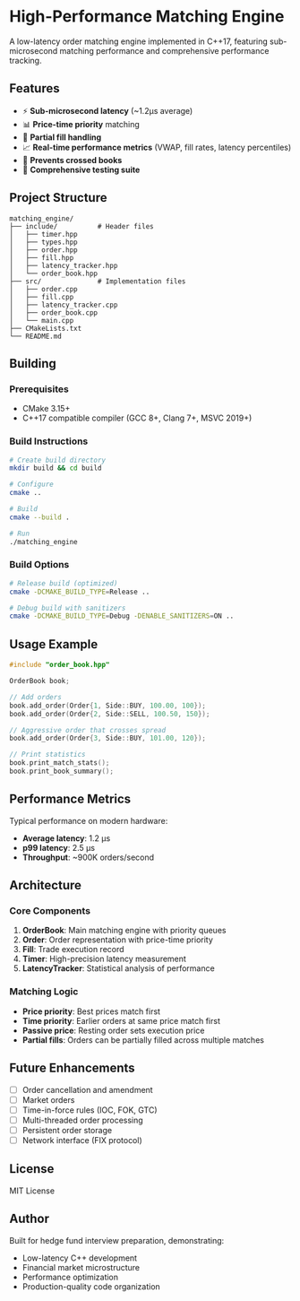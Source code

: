 # High-Performance Matching Engine

A low-latency order matching engine implemented in C++17, featuring sub-microsecond matching performance and comprehensive performance tracking.

## Features

- ⚡ **Sub-microsecond latency** (~1.2µs average)
- 📊 **Price-time priority** matching
- 🔄 **Partial fill handling**
- 📈 **Real-time performance metrics** (VWAP, fill rates, latency percentiles)
- 🎯 **Prevents crossed books**
- 🧪 **Comprehensive testing suite**

## Project Structure

```
matching_engine/
├── include/          # Header files
│   ├── timer.hpp
│   ├── types.hpp
│   ├── order.hpp
│   ├── fill.hpp
│   ├── latency_tracker.hpp
│   └── order_book.hpp
├── src/              # Implementation files
│   ├── order.cpp
│   ├── fill.cpp
│   ├── latency_tracker.cpp
│   ├── order_book.cpp
│   └── main.cpp
├── CMakeLists.txt
└── README.md
```

## Building

### Prerequisites

- CMake 3.15+
- C++17 compatible compiler (GCC 8+, Clang 7+, MSVC 2019+)

### Build Instructions

```bash
# Create build directory
mkdir build && cd build

# Configure
cmake ..

# Build
cmake --build .

# Run
./matching_engine
```

### Build Options

```bash
# Release build (optimized)
cmake -DCMAKE_BUILD_TYPE=Release ..

# Debug build with sanitizers
cmake -DCMAKE_BUILD_TYPE=Debug -DENABLE_SANITIZERS=ON ..
```

## Usage Example

```cpp
#include "order_book.hpp"

OrderBook book;

// Add orders
book.add_order(Order{1, Side::BUY, 100.00, 100});
book.add_order(Order{2, Side::SELL, 100.50, 150});

// Aggressive order that crosses spread
book.add_order(Order{3, Side::BUY, 101.00, 120});

// Print statistics
book.print_match_stats();
book.print_book_summary();
```

## Performance Metrics

Typical performance on modern hardware:

- **Average latency**: 1.2 µs
- **p99 latency**: 2.5 µs
- **Throughput**: ~900K orders/second

## Architecture

### Core Components

1. **OrderBook**: Main matching engine with priority queues
2. **Order**: Order representation with price-time priority
3. **Fill**: Trade execution record
4. **Timer**: High-precision latency measurement
5. **LatencyTracker**: Statistical analysis of performance

### Matching Logic

- **Price priority**: Best prices match first
- **Time priority**: Earlier orders at same price match first
- **Passive price**: Resting order sets execution price
- **Partial fills**: Orders can be partially filled across multiple matches

## Future Enhancements

- [ ] Order cancellation and amendment
- [ ] Market orders
- [ ] Time-in-force rules (IOC, FOK, GTC)
- [ ] Multi-threaded order processing
- [ ] Persistent order storage
- [ ] Network interface (FIX protocol)

## License

MIT License

## Author

Built for hedge fund interview preparation, demonstrating:

- Low-latency C++ development
- Financial market microstructure
- Performance optimization
- Production-quality code organization
